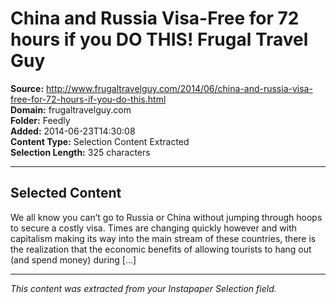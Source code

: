# China and Russia Visa-Free for 72 hours if you DO THIS! Frugal Travel Guy

**Source:** http://www.frugaltravelguy.com/2014/06/china-and-russia-visa-free-for-72-hours-if-you-do-this.html  
**Domain:** frugaltravelguy.com  
**Folder:** Feedly  
**Added:** 2014-06-23T14:30:08  
**Content Type:** Selection Content Extracted  
**Selection Length:** 325 characters  


---

## Selected Content

We all know you can’t go to Russia or China without jumping through hoops to secure a costly visa. Times are changing quickly however and with capitalism making its way into the main stream of these countries, there is the realization that the economic benefits of allowing tourists to hang out (and spend money) during […]

---

*This content was extracted from your Instapaper Selection field.*